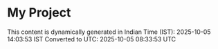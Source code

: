 # My Project

This content is dynamically generated in Indian Time (IST): 2025-10-05 14:03:53 IST
Converted to UTC: 2025-10-05 08:33:53 UTC
